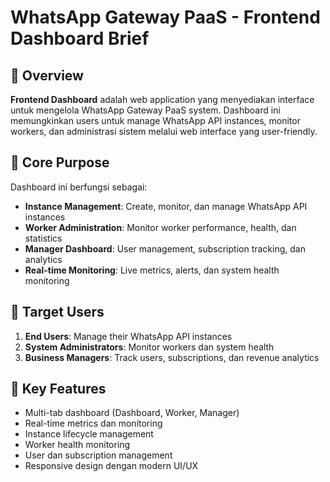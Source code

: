 # WhatsApp Gateway PaaS - Frontend Dashboard Brief

## 🎯 Overview

**Frontend Dashboard** adalah web application yang menyediakan interface untuk mengelola WhatsApp Gateway PaaS system. Dashboard ini memungkinkan users untuk manage WhatsApp API instances, monitor workers, dan administrasi sistem melalui web interface yang user-friendly.

## 🎯 Core Purpose

Dashboard ini berfungsi sebagai:

- **Instance Management**: Create, monitor, dan manage WhatsApp API instances
- **Worker Administration**: Monitor worker performance, health, dan statistics
- **Manager Dashboard**: User management, subscription tracking, dan analytics
- **Real-time Monitoring**: Live metrics, alerts, dan system health monitoring

## 🎯 Target Users

1. **End Users**: Manage their WhatsApp API instances
2. **System Administrators**: Monitor workers dan system health
3. **Business Managers**: Track users, subscriptions, dan revenue analytics

## 🎯 Key Features

- Multi-tab dashboard (Dashboard, Worker, Manager)
- Real-time metrics dan monitoring
- Instance lifecycle management
- Worker health monitoring
- User dan subscription management
- Responsive design dengan modern UI/UX
